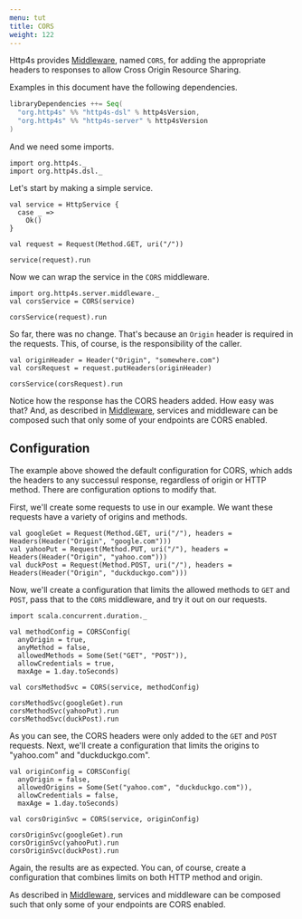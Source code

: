 ```yaml
---
menu: tut
title: CORS
weight: 122
---
```


Http4s provides [Middleware], named `CORS`, for adding the appropriate headers 
to responses to allow Cross Origin Resource Sharing.

Examples in this document have the following dependencies.

```scala
libraryDependencies ++= Seq(
  "org.http4s" %% "http4s-dsl" % http4sVersion,
  "org.http4s" %% "http4s-server" % http4sVersion
)
```

And we need some imports.

```tut:silent
import org.http4s._
import org.http4s.dsl._
```

Let's start by making a simple service.

```tut:book
val service = HttpService {
  case _ =>
    Ok()
}

val request = Request(Method.GET, uri("/"))

service(request).run
```

Now we can wrap the service in the `CORS` middleware.

```tut:book
import org.http4s.server.middleware._
val corsService = CORS(service)

corsService(request).run
```

So far, there was no change. That's because an `Origin` header is required
in the requests. This, of course, is the responsibility of the caller.

```tut:book
val originHeader = Header("Origin", "somewhere.com")
val corsRequest = request.putHeaders(originHeader)

corsService(corsRequest).run
```

Notice how the response has the CORS headers added. How easy was 
that? And, as described in [Middleware], services and middleware can be
composed such that only some of your endpoints are CORS enabled.

## Configuration
The example above showed the default configuration for CORS, which adds the
headers to any successul response, regardless of origin or HTTP method. There
are configuration options to modify that.

First, we'll create some requests to use in our example. We want these requests
have a variety of origins and methods.

```tut:book
val googleGet = Request(Method.GET, uri("/"), headers = Headers(Header("Origin", "google.com")))
val yahooPut = Request(Method.PUT, uri("/"), headers = Headers(Header("Origin", "yahoo.com")))
val duckPost = Request(Method.POST, uri("/"), headers = Headers(Header("Origin", "duckduckgo.com")))
```

Now, we'll create a configuration that limits the allowed methods to `GET` 
and `POST`, pass that to the `CORS` middleware, and try it out on our requests.

```tut:book
import scala.concurrent.duration._

val methodConfig = CORSConfig(
  anyOrigin = true,
  anyMethod = false,
  allowedMethods = Some(Set("GET", "POST")),
  allowCredentials = true,
  maxAge = 1.day.toSeconds)

val corsMethodSvc = CORS(service, methodConfig)

corsMethodSvc(googleGet).run
corsMethodSvc(yahooPut).run
corsMethodSvc(duckPost).run
```

As you can see, the CORS headers were only added to the `GET` and `POST` requests.
Next, we'll create a configuration that limits the origins to "yahoo.com" and
"duckduckgo.com".

```tut:book
val originConfig = CORSConfig(
  anyOrigin = false,
  allowedOrigins = Some(Set("yahoo.com", "duckduckgo.com")),
  allowCredentials = false,
  maxAge = 1.day.toSeconds)

val corsOriginSvc = CORS(service, originConfig)

corsOriginSvc(googleGet).run
corsOriginSvc(yahooPut).run
corsOriginSvc(duckPost).run
```

Again, the results are as expected. You can, of course, create a configuration that 
combines limits on both HTTP method and origin.

As described in [Middleware], services and middleware can be composed such 
that only some of your endpoints are CORS enabled.

[Middleware]: ../middleware
